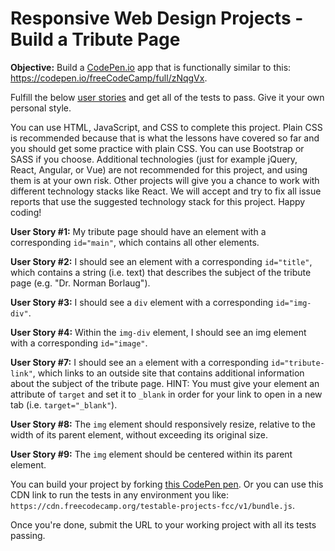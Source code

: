 # Responsive Web Design Projects - Build a Tribute Page

**Objective:** Build a [CodePen.io](https://www.CodePen.io) app that is functionally similar to this: https://codepen.io/freeCodeCamp/full/zNqgVx.

Fulfill the below <ins>[user stories](https://en.wikipedia.org/wiki/User_story)</ins> and get all of the tests to pass. Give it your own personal style.

You can use HTML, JavaScript, and CSS to complete this project. Plain CSS is recommended because that is what the lessons have covered so far and you should get some practice with plain CSS. You can use Bootstrap or SASS if you choose. Additional technologies (just for example jQuery, React, Angular, or Vue) are not recommended for this project, and using them is at your own risk. Other projects will give you a chance to work with different technology stacks like React. We will accept and try to fix all issue reports that use the suggested technology stack for this project. Happy coding!

**User Story #1:** My tribute page should have an element with a corresponding `id="main"`, which contains all other elements.

**User Story #2:** I should see an element with a corresponding `id="title"`, which contains a string (i.e. text) that describes the subject of the tribute page (e.g. "Dr. Norman Borlaug").

**User Story #3:** I should see a `div` element with a corresponding `id="img-div"`.

**User Story #4:** Within the `img-div` element, I should see an img element with a corresponding `id="image"`.

**User Story #7:** I should see an `a` element with a corresponding `id="tribute-link"`, which links to an outside site that contains additional information about the subject of the tribute page. HINT: You must give your element an attribute of `target` and set it to `_blank` in order for your link to open in a new tab (i.e. `target="_blank"`).

**User Story #8:** The `img`  element should responsively resize, relative to the width of its parent element, without exceeding its original size.

**User Story #9:** The `img` element should be centered within its parent element.

You can build your project by forking <ins>[this CodePen pen](https://codepen.io/freeCodeCamp/pen/MJjpwO)</ins>. Or you can use this CDN link to run the tests in any environment you like:
`https://cdn.freecodecamp.org/testable-projects-fcc/v1/bundle.js`.

Once you're done, submit the URL to your working project with all its tests passing.